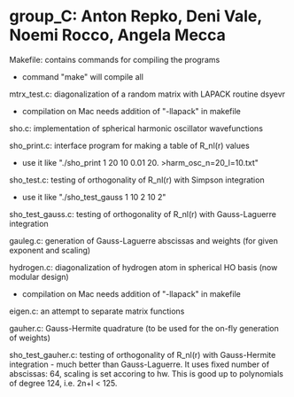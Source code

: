 group_C: Anton Repko, Deni Vale, Noemi Rocco, Angela Mecca
======

Makefile: contains commands for compiling the programs
- command "make" will compile all

mtrx_test.c: diagonalization of a random matrix with LAPACK routine dsyevr
- compilation on Mac needs addition of "-llapack" in makefile

sho.c: implementation of spherical harmonic oscillator wavefunctions

sho_print.c: interface program for making a table of R_nl(r) values
- use it like "./sho_print 1 20 10 0.01 20. >harm_osc_n=20_l=10.txt"

sho_test.c: testing of orthogonality of R_nl(r) with Simpson integration
- use it like "./sho_test_gauss 1 10 2 10 2"

sho_test_gauss.c: testing of orthogonality of R_nl(r) with Gauss-Laguerre integration

gauleg.c: generation of Gauss-Laguerre abscissas and weights (for given exponent and scaling)

hydrogen.c: diagonalization of hydrogen atom in spherical HO basis (now modular design)
- compilation on Mac needs addition of "-llapack" in makefile

eigen.c: an attempt to separate matrix functions

gauher.c: Gauss-Hermite quadrature (to be used for the on-fly generation of weights)

sho_test_gauher.c: testing of orthogonality of R_nl(r) with Gauss-Hermite integration - much better than Gauss-Laguerre. It uses fixed number of abscissas: 64, scaling is set accoring to hw. This is good up to polynomials of degree 124, i.e. 2n+l < 125.
